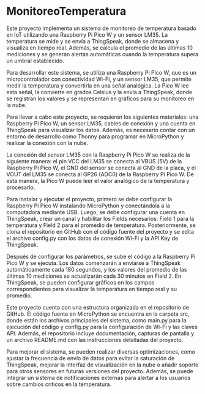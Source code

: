 # MonitoreoTemperatura
Este proyecto implementa un sistema de monitoreo de temperatura basado en IoT utilizando una Raspberry Pi Pico W y un sensor LM35. La temperatura se mide y se envía a ThingSpeak, donde se almacena y visualiza en tiempo real. Además, se calcula el promedio de las últimas 10 mediciones y se generan alertas automáticas cuando la temperatura supera un umbral establecido.

Para desarrollar este sistema, se utiliza una Raspberry Pi Pico W, que es un microcontrolador con conectividad Wi-Fi, y un sensor LM35, que permite medir la temperatura y convertirla en una señal analógica. La Pico W lee esta señal, la convierte en grados Celsius y la envía a ThingSpeak, donde se registran los valores y se representan en gráficos para su monitoreo en la nube.

Para llevar a cabo este proyecto, se requieren los siguientes materiales: una Raspberry Pi Pico W, un sensor LM35, cables de conexión y una cuenta en ThingSpeak para visualizar los datos. Además, es necesario contar con un entorno de desarrollo como Thonny para programar en MicroPython y realizar la conexión con la nube.

La conexión del sensor LM35 con la Raspberry Pi Pico W se realiza de la siguiente manera: el pin VCC del LM35 se conecta al VBUS (5V) de la Raspberry Pi Pico W, el GND del sensor se conecta al GND de la placa, y el VOUT del LM35 se conecta al GP26 (ADC0) de la Raspberry Pi Pico W. De esta manera, la Pico W puede leer el valor analógico de la temperatura y procesarlo.

Para instalar y ejecutar el proyecto, primero se debe configurar la Raspberry Pi Pico W instalando MicroPython y conectándola a la computadora mediante USB. Luego, se debe configurar una cuenta en ThingSpeak, crear un canal y habilitar los Fields necesarios: Field 1 para la temperatura y Field 2 para el promedio de temperatura. Posteriormente, se clona el repositorio en GitHub con el código fuente del proyecto y se edita el archivo config.py con los datos de conexión Wi-Fi y la API Key de ThingSpeak.

Después de configurar los parámetros, se sube el código a la Raspberry Pi Pico W y se ejecuta. Los datos comenzarán a enviarse a ThingSpeak automáticamente cada 180 segundos, y los valores del promedio de las últimas 10 mediciones se actualizarán cada 30 minutos en Field 2. En ThingSpeak, se pueden configurar gráficos en los campos correspondientes para visualizar la temperatura en tiempo real y su promedio.

Este proyecto cuenta con una estructura organizada en el repositorio de GitHub. El código fuente en MicroPython se encuentra en la carpeta src, donde están los archivos principales del sistema, como main.py para la ejecución del código y config.py para la configuración de Wi-Fi y las claves API. Además, el repositorio incluye documentación, capturas de pantalla y un archivo README.md con las instrucciones detalladas del proyecto.

Para mejorar el sistema, se pueden realizar diversas optimizaciones, como ajustar la frecuencia de envío de datos para evitar la saturación de ThingSpeak, mejorar la interfaz de visualización en la nube o añadir soporte para otros sensores en futuras versiones del proyecto. Además, se puede integrar un sistema de notificaciones externas para alertar a los usuarios sobre cambios críticos en la temperatura.
